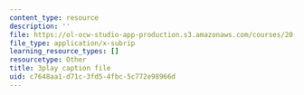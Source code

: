 ```yaml
---
content_type: resource
description: ''
file: https://ol-ocw-studio-app-production.s3.amazonaws.com/courses/20-219-becoming-the-next-bill-nye-writing-and-hosting-the-educational-show-january-iap-2015/c7648aa1d71c3fd54fbc5c772e98966d_BPEygcf5Qv4.srt
file_type: application/x-subrip
learning_resource_types: []
resourcetype: Other
title: 3play caption file
uid: c7648aa1-d71c-3fd5-4fbc-5c772e98966d
---
```

